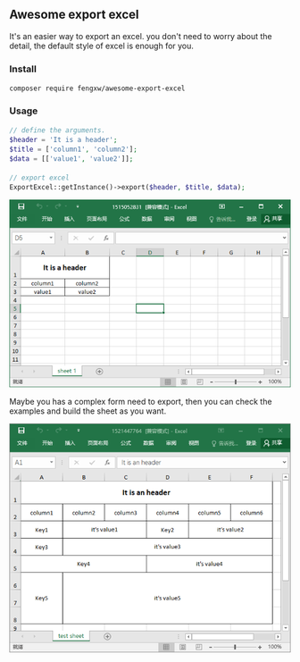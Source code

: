 ## Awesome export excel

It's an easier way to export an excel. you don't need to worry about the detail, the default style of excel is enough for you.

### Install

```console
composer require fengxw/awesome-export-excel
```

### Usage

```php
// define the arguments.
$header = 'It is a header';
$title = ['column1', 'column2'];
$data = [['value1', 'value2']];

// export excel
ExportExcel::getInstance()->export($header, $title, $data);
```

![alt text](screenshot1.png "simple")

Maybe you has a complex form need to export, then you can check the examples and build the sheet as you want.

![alt text](screenshot2.png "complex")
